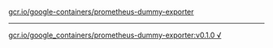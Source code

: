[gcr.io/google-containers/prometheus-dummy-exporter](https://hub.docker.com/r/sqeven/prometheus-dummy-exporter/tags/) 

----
[gcr.io/google_containers/prometheus-dummy-exporter:v0.1.0 √](https://hub.docker.com/r/sqeven/prometheus-dummy-exporter/tags/)

